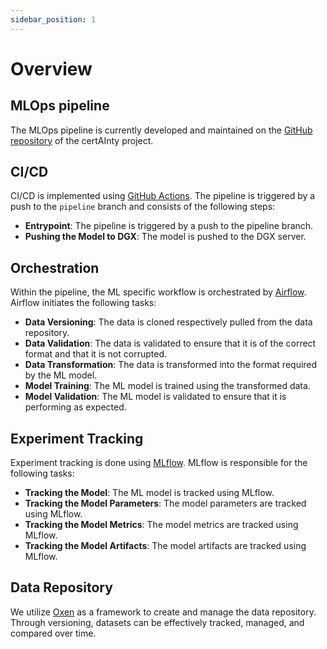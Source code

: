 ```yaml
---
sidebar_position: 1
---
```


# Overview

## MLOps pipeline

The MLOps pipeline is currently developed and maintained on the [GitHub repository](https://github.com/ZHAW-certAInty/toolbox) of the certAInty project.

## CI/CD

CI/CD is implemented using [GitHub Actions](github_actions). The pipeline is triggered by a push to the `pipeline` branch and consists of the following steps:

- **Entrypoint**: The pipeline is triggered by a push to the pipeline branch.
- **Pushing the Model to DGX**: The model is pushed to the DGX server.

## Orchestration

Within the pipeline, the ML specific workflow is orchestrated by [Airflow](airflow). Airflow initiates the following tasks:

- **Data Versioning**: The data is cloned respectively pulled from the data repository.
- **Data Validation**: The data is validated to ensure that it is of the correct format and that it is not corrupted.
- **Data Transformation**: The data is transformed into the format required by the ML model.
- **Model Training**: The ML model is trained using the transformed data.
- **Model Validation**: The ML model is validated to ensure that it is performing as expected.

## Experiment Tracking

Experiment tracking is done using [MLflow](mlflow). MLflow is responsible for the following tasks:

- **Tracking the Model**: The ML model is tracked using MLflow.
- **Tracking the Model Parameters**: The model parameters are tracked using MLflow.
- **Tracking the Model Metrics**: The model metrics are tracked using MLflow.
- **Tracking the Model Artifacts**: The model artifacts are tracked using MLflow.

## Data Repository

We utilize [Oxen](https://docs.oxen.ai/getting-started/intro) as a framework to create and manage the data repository.
Through versioning, datasets can be effectively tracked, managed, and compared over time.
